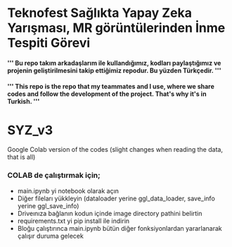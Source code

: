 # Teknofest Sağlıkta Yapay Zeka Yarışması, MR görüntülerinden İnme Tespiti Görevi 
#### ''' Bu repo takım arkadaşlarım ile kullandığımız, kodları paylaştığımız ve projenin geliştirilmesini takip ettiğimiz repodur. Bu yüzden Türkçedir. '''
#### ''' This repo is the repo that my teammates and I use, where we share codes and follow the development of the project. That's why it's in Turkish. '''

# SYZ_v3
Google Colab version of the codes (slight changes when reading the data, that is all)

### COLAB de çalıştırmak için;

* main.ipynb yi notebook olarak açın
* Diğer fileları yükkleyin (dataloader yerine ggl_data_loader, save_info yerine ggl_save_info)
* Driveınıza bağlanın kodun içinde image directory pathini belirtin
* requirements.txt yi pip install ile indirin
* Bloğu çalıştırınca main.ipynb bütün diğer fonksiyonlardan yararlanarak çalışır duruma gelecek
